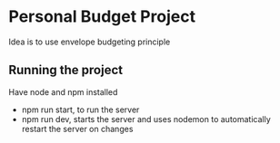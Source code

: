 # Personal Budget Project

Idea is to use envelope budgeting principle 

## Running the project
Have node and npm installed
- npm run start, to run the server
- npm run dev, starts the server and uses nodemon to automatically restart the server on changes
 
